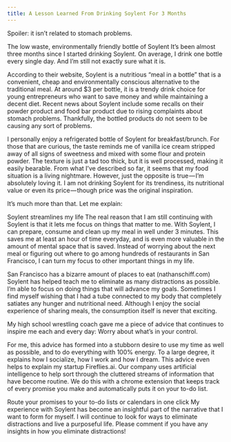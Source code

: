 ```yaml
---
title: A Lesson Learned From Drinking Soylent For 3 Months
---
```


Spoiler: it isn’t related to stomach problems.

The low waste, environmentally friendly bottle of Soylent
It’s been almost three months since I started drinking Soylent. On average, I drink one bottle every single day. And I’m still not exactly sure what it is.

According to their website, Soylent is a nutritious “meal in a bottle” that is a convenient, cheap and environmentally conscious alternative to the traditional meal. At around $3 per bottle, it is a trendy drink choice for young entrepreneurs who want to save money and while maintaining a decent diet.
Recent news about Soylent include some recalls on their powder product and food bar product due to rising complaints about stomach problems. Thankfully, the bottled products do not seem to be causing any sort of problems.

I personally enjoy a refrigerated bottle of Soylent for breakfast/brunch. For those that are curious, the taste reminds me of vanilla ice cream stripped away of all signs of sweetness and mixed with some flour and protein powder. The texture is just a tad too thick, but it is well processed, making it easily bearable.
From what I’ve described so far, it seems that my food situation is a living nightmare. However, just the opposite is true — I’m absolutely loving it. I am not drinking Soylent for its trendiness, its nutritional value or even its price — though price was the original inspiration.

It’s much more than that. Let me explain:

Soylent streamlines my life
The real reason that I am still continuing with Soylent is that it lets me focus on things that matter to me. With Soylent, I can prepare, consume and clean up my meal in well under 3 minutes.
This saves me at least an hour of time everyday, and is even more valuable in the amount of mental space that is saved. Instead of worrying about the next meal or figuring out where to go among hundreds of restaurants in San Francisco, I can turn my focus to other important things in my life.

San Francisco has a bizarre amount of places to eat (nathanschiff.com)
Soylent has helped teach me to eliminate as many distractions as possible. I’m able to focus on doing things that will advance my goals. Sometimes I find myself wishing that I had a tube connected to my body that completely satiates any hunger and nutritional need. Although I enjoy the social experience of sharing meals, the consumption itself is never that exciting.

My high school wrestling coach gave me a piece of advice that continues to inspire me each and every day:
Worry about what’s in your control.

For me, this advice has formed into a stubborn desire to use my time as well as possible, and to do everything with 100% energy. To a large degree, it explains how I socialize, how I work and how I dream.
This advice even helps to explain my startup Fireflies.ai. Our company uses artificial intelligence to help sort through the cluttered streams of information that have become routine. We do this with a chrome extension that keeps track of every promise you make and automatically puts it on your to-do list.

Route your promises to your to-do lists or calendars in one click
My experience with Soylent has become an insightful part of the narrative that I want to form for myself. I will continue to look for ways to eliminate distractions and live a purposeful life. Please comment if you have any insights in how you eliminate distractions!
